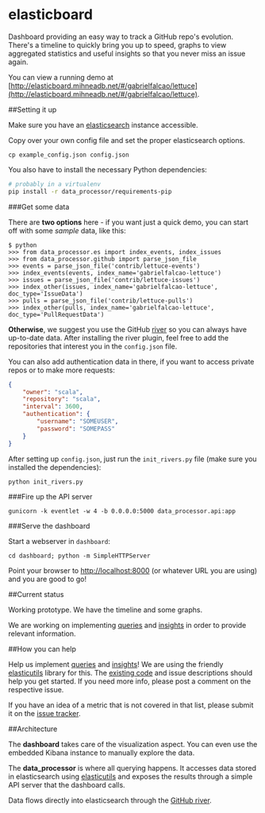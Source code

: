 elasticboard
============

Dashboard providing an easy way to track a GitHub repo's evolution. There's a timeline to quickly bring you up to
speed, graphs to view aggregated statistics and useful insights
so that you never miss an issue again.

You can view a running demo at
[http://elasticboard.mihneadb.net/#/gabrielfalcao/lettuce](http://elasticboard.mihneadb.net/#/gabrielfalcao/lettuce).

##Setting it up

Make sure you have an [elasticsearch](http://www.elasticsearch.org/download)
instance accessible.

Copy over your own config file and set the proper elasticsearch options.

    cp example_config.json config.json

You also have to install the necessary Python dependencies:

```bash
# probably in a virtualenv
pip install -r data_processor/requirements-pip
```

###Get some data

There are **two options** here - if you want just a quick demo, you can start off
with some *sample* data, like this:

    $ python
    >>> from data_processor.es import index_events, index_issues
    >>> from data_processor.github import parse_json_file
    >>> events = parse_json_file('contrib/lettuce-events')
    >>> index_events(events, index_name='gabrielfalcao-lettuce')
    >>> issues = parse_json_file('contrib/lettuce-issues')
    >>> index_other(issues, index_name='gabrielfalcao-lettuce', doc_type='IssueData')
    >>> pulls = parse_json_file('contrib/lettuce-pulls')
    >>> index_other(pulls, index_name='gabrielfalcao-lettuce', doc_type='PullRequestData')

**Otherwise**, we suggest you use the GitHub [river](https://github.com/uberVU/elasticsearch-river-github)
so you can always have up-to-date data. After installing the river plugin, feel free to add
the repositories that interest you in the `config.json` file.

You can also add authentication
data in there, if you want to access private repos or to make more requests:

```json
{
    "owner": "scala",
    "repository": "scala",
    "interval": 3600,
    "authentication": {
        "username": "SOMEUSER",
        "password": "SOMEPASS"
    }
}
```

After setting up `config.json`, just run the `init_rivers.py` file (make sure you
installed the dependencies):

```bash
python init_rivers.py
```

###Fire up the API server

	gunicorn -k eventlet -w 4 -b 0.0.0.0:5000 data_processor.api:app


###Serve the dashboard

Start a webserver in `dashboard`:

    cd dashboard; python -m SimpleHTTPServer

Point your browser to [http://localhost:8000](http://localhost:8000)
(or whatever URL you are using) and you are good to go!


##Current status

Working prototype. We have the timeline and some graphs.

We are working on implementing
[queries](https://github.com/uberVU/elasticboard/issues?labels=query&page=1&state=open) and [insights](https://github.com/uberVU/elasticboard/wiki/Insights)
in order to provide relevant information.

##How you can help

Help us implement
[queries](https://github.com/uberVU/elasticboard/issues?labels=query&page=1&state=open) and [insights](https://github.com/uberVU/elasticboard/wiki/Insights)!
We are using the friendly
[elasticutils](http://elasticutils.readthedocs.org/en/latest/) library for this.
The
[existing code](https://github.com/uberVU/elasticboard/blob/master/data_processor/queries.py)
and issue descriptions should help you get started. If you need more
info, please post a comment on the respective issue.

If you have an idea of a metric that is not covered in that list,
please submit it on the [issue tracker](https://github.com/uberVU/elasticboard/issues).


##Architecture

The **dashboard** takes care of the visualization aspect. You can even
use the embedded Kibana instance to manually explore the data.

The **data_processor** is where all querying happens. It accesses data stored in
elasticsearch using [elasticutils](http://elasticutils.readthedocs.org/en/latest/)
and exposes the results through a simple API server that the dashboard calls.

Data flows directly into elasticsearch through the
[GitHub river](https://github.com/uberVU/elasticsearch-river-github).
